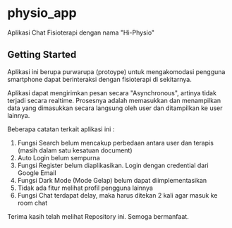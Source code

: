 # physio_app

Aplikasi Chat Fisioterapi dengan nama "Hi-Physio"

## Getting Started

Aplikasi ini berupa purwarupa (protoype) untuk mengakomodasi
pengguna smartphone dapat berinteraksi dengan fisioterapi di sekitarnya.

Aplikasi dapat mengirimkan pesan secara "Asynchronous", artinya tidak 
terjadi secara realtime. Prosesnya adalah memasukkan dan menampilkan data
yang dimasukkan secara langsung oleh user dan ditampilkan ke user lainnya.

Beberapa catatan terkait aplikasi ini :
1. Fungsi Search belum mencakup perbedaan antara user dan terapis (masih dalam satu kesatuan document)
2. Auto Login belum sempurna
3. Fungsi Register belum diaplikasikan. Login dengan credential dari Google Email
4. Fungsi Dark Mode (Mode Gelap) belum dapat diimplementasikan
5. Tidak ada fitur melihat profil pengguna lainnya
6. Fungsi Chat terdapat delay, maka harus ditekan 2 kali agar masuk ke room chat

Terima kasih telah melihat Repository ini. Semoga bermanfaat.
